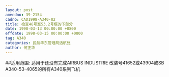 ```yaml
---
layout: post
amendno: 39-2154
cadno: CAD1998-A340-02
title: 检查48号至53.2号框的下部分
date: 1998-03-13 00:00:00 +0800
effdate: 1998-03-15 00:00:00 +0800
tag: A340
categories: 民航华东管理局适航处
author: 何正华
---
```


##适用范围:
适用于还没有完成AIRBUS INDUSTRIE 改装号41652或43904或SB A340-53-4065的所有A340系列飞机

